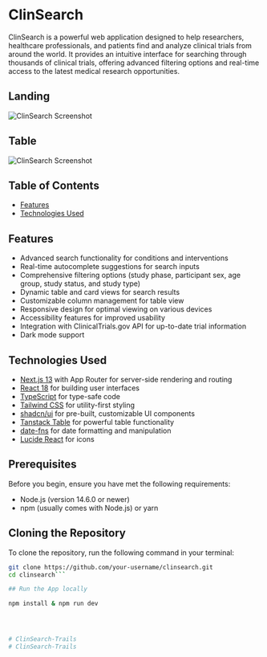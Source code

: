 
# ClinSearch

ClinSearch is a powerful web application designed to help researchers, healthcare professionals, and patients find and analyze clinical trials from around the world. It provides an intuitive interface for searching through thousands of clinical trials, offering advanced filtering options and real-time access to the latest medical research opportunities.

## Landing
![ClinSearch Screenshot](https://soqmsb04dk.ufs.sh/f/KBljPeC0dD9GeAehb4F6Q4idAjtysaoZ9XB0v7GlURhuPSFf)

## Table
![ClinSearch Screenshot](https://soqmsb04dk.ufs.sh/f/KBljPeC0dD9GdizAeUHGQ0eNpqgFH2lL1KhmPxVSvcJiEszB)


## Table of Contents

- [Features](#features)
- [Technologies Used](#technologies-used)


## Features

- Advanced search functionality for conditions and interventions
- Real-time autocomplete suggestions for search inputs
- Comprehensive filtering options (study phase, participant sex, age group, study status, and study type)
- Dynamic table and card views for search results
- Customizable column management for table view
- Responsive design for optimal viewing on various devices
- Accessibility features for improved usability
- Integration with ClinicalTrials.gov API for up-to-date trial information
- Dark mode support

## Technologies Used

- [Next.js 13](https://nextjs.org/) with App Router for server-side rendering and routing
- [React 18](https://reactjs.org/) for building user interfaces
- [TypeScript](https://www.typescriptlang.org/) for type-safe code
- [Tailwind CSS](https://tailwindcss.com/) for utility-first styling
- [shadcn/ui](https://ui.shadcn.com/) for pre-built, customizable UI components
- [Tanstack Table](https://tanstack.com/table/v8) for powerful table functionality
- [date-fns](https://date-fns.org/) for date formatting and manipulation
- [Lucide React](https://lucide.dev/) for icons

## Prerequisites

Before you begin, ensure you have met the following requirements:

- Node.js (version 14.6.0 or newer)
- npm (usually comes with Node.js) or yarn

## Cloning the Repository

To clone the repository, run the following command in your terminal:

```bash
git clone https://github.com/your-username/clinsearch.git
cd clinsearch```

## Run the App locally

npm install & npm run dev




# ClinSearch-Trails
# ClinSearch-Trails
